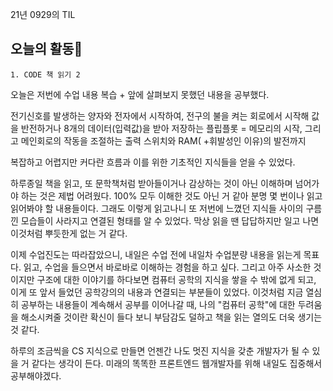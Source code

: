 21년 0929의 TIL

## 오늘의 활동📖

    1. CODE 책 읽기 2

오늘은 저번에 수업 내용 복습 + 앞에 살펴보지 못했던 내용을 공부했다.

전기신호를 발생하는 양자와 전자에서 시작하여, 전구의 불을 켜는 회로에서 시작해 값을 반전하거나 8개의 데이터(입력값)을 받아 저장하는 플립플롯 = 메모리의 시작, 그리고 메인회로의 작동을 조절하는 출력 스위치와 RAM( +휘발성인 이유)의 발전까지

복잡하고 어렵지만 커다란 흐름과 이를 위한 기초적인 지식들을 얻을 수 있었다.

하루종일 책을 읽고, 또 문학책처럼 받아들이거나 감상하는 것이 아닌 이해하며 넘어가야 하는 것은 제법 어려웠다. 100% 모두 이해한 것도 아닌 거 같아 분명 몇 번이나 읽고 읽어봐야 할 내용들이다. 그래도 이렇게 읽고나니 또 저번에 느꼈던 지식들 사이의 구름낀 모습들이 사라지고 연결된 형태를 알 수 있었다. 막상 읽을 땐 답답하지만 일고 나면 이것처럼 뿌듯한게 없는 거 같다.

이제 수업진도는 따라잡았으니, 내일은 수업 전에 내일차 수업분량 내용을 읽는게 목표다. 읽고, 수업을 들으면서 바로바로 이해하는 경험을 하고 싶다. 그리고 아주 사소한 것이지만 구조에 대한 이야기를 하다보면 컴퓨터 공학의 지식을 쌓을 수 밖에 없게 되고, 이게 또 앞서 들었던 공학강의의 내용과 연결되는 부분들이 있었다. 이것처럼 지금 열심히 공부하는 내용들이 계속해서 공부를 이어나갈 때, 나의 "컴퓨터 공학"에 대한 두려움을 해소시켜줄 것이란 확신이 들다 보니 부담감도 덜하고 책을 읽는 열의도 더욱 생기는 것 같다.

하루의 조금씩을 CS 지식으로 만들면 언젠간 나도 멋진 지식을 갖춘 개발자가 될 수 있을 거 같다는 생각이 든다. 미래의 똑똑한 프론트엔드 웹개발자를 위해 내일도 집중해서 공부해야겠다.
